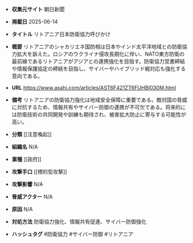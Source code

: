 - **収集元サイト**
朝日新聞

- **掲載日**
2025-06-14

- **タイトル**
リトアニア日本防衛協力呼びかけ

- **概要**
リトアニアのシャカリエネ国防相は日本やインド太平洋地域との防衛協力拡大を訴えた。ロシアのウクライナ侵攻長期化に伴い、NATO東方防衛の最前線であるリトアニアがアジアとの連携強化を目指す。防衛協力覚書締結や情報保護協定の締結を目指し、サイバーやハイブリッド戦対応も強化する意向である。

- **URL**
https://www.asahi.com/articles/AST6F421ZT6FUHBI030M.html

- **備考**
リトアニアの防衛協力強化は地域安全保障に重要である。敵対国の脅威に対抗するため、情報共有やサイバー防御の連携が不可欠である。将来的には防衛技術の共同開発や訓練も期待され、被害拡大防止に寄与する可能性が高い。

- **分類**
[[注意喚起]]

- **組織名**
N/A

- **業種**
[[政府]]

- **攻撃手口**
[[標的型攻撃]]

- **攻撃影響**
N/A

- **脅威アクター**
N/A

- **原因**
N/A

- **対処方法**
防衛協力強化、情報共有促進、サイバー防御強化

- **ハッシュタグ**
#防衛協力 #サイバー防御 #リトアニア
